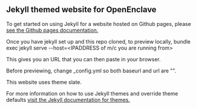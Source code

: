 ## Jekyll themed website for OpenEnclave

To get started on using Jekyll for a website hosted on Github pages, please [see the Github pages documentation.](https://help.github.com/articles/setting-up-your-github-pages-site-locally-with-jekyll)

Once you have jekyll set up and this repo cloned, to preview locally, 
    bundle exec jekyll serve  --host=<IPADDRESS of m/c you are running from>

This gives you an URL that you can then paste in your browser.

Before previewing, change _config.yml so both baseurl and url are "".

This website uses theme slate.

For more information on how to use Jekyll themes and override theme defaults [visit the Jekyll documentation for themes.](https://jekyllrb.com/docs/themes/)


